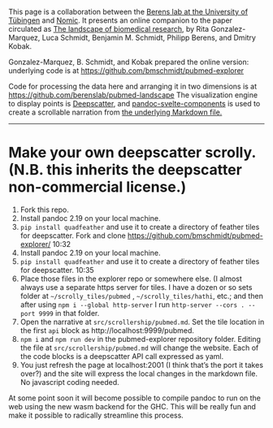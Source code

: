This page is a collaboration between the [Berens lab at the University
of Tübingen](http://www.eye-tuebingen.de/berenslab) and
[Nomic](http://nomic.ai). It presents an online companion to the paper
circulated as [The landscape of biomedical
research](https://doi.org/10.1101/2023.04.10.536208), by Rita
Gonzalez-Marquez, Luca Schmidt, Benjamin M. Schmidt, Philipp Berens, and
Dmitry Kobak.

Gonzalez-Marquez, B. Schmidt, and Kobak prepared the online version:
underlying code is at <https://github.com/bmschmidt/pubmed-explorer>

Code for processing the data here and arranging it in two dimensions is
at <https://github.com/berenslab/pubmed-landscape> The visualization
engine to display points is
[Deepscatter](https://github.com/nomic-ai/deepscatter), and
[pandoc-svelte-components](https://www.npmjs.com/package/pandoc-svelte-components)
is used to create a scrollable narration from [the underlying Markdown
file.](https://raw.githubusercontent.com/bmschmidt/pubmed-explorer/main/src/scrollership/pubmed.md)

-----

# Make your own deepscatter scrolly. (N.B. this inherits the deepscatter non-commercial license.)

1. Fork this repo.
2. Install pandoc 2.19 on your local machine.
3. `pip install quadfeather` and use it to create a directory of feather tiles for deepscatter.
Fork and clone https://github.com/bmschmidt/pubmed-explorer/
10:32
2. Install pandoc 2.19 on your local machine.
3. `pip install quadfeather` and use it to create a directory of feather tiles for deepscatter.
10:35
4. Place those files in the explorer repo or somewhere else. (I almost always use a separate https server for tiles. I have a dozen or so sets folder at `~/scrolly_tiles/pubmed` , `~/scrolly_tiles/hathi`, etc.; and then after using `npm i --global http-server` I run `http-server --cors . --port 9999` in that folder.
5. Open the narrative at `src/scrollership/pubmed.md`. Set the tile location in the first `api` block as http://localhost:9999/pubmed.
6. `npm i` and `npm run dev` in the pubmed-explorer repository folder. Editing the file at `src/scrollership/pubmed.md` will change the website. Each of the code blocks is a deepscatter API call expressed as yaml.
7. You just refresh the page at localhost:2001 (I think that’s the port it takes over?) and the site will express the local changes in the markdown file. No javascript coding needed.

At some point soon it will become possible to compile pandoc to run on the web using the new wasm backend for the GHC. This will be really fun and make it possible to radically streamline this process.


